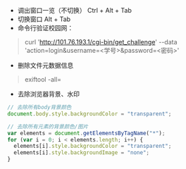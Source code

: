 - 调出窗口一览（不切换）
Ctrl + Alt + Tab
- 切换窗口
Alt + Tab
- 命令行验证校园网：
> curl 'http://101.76.193.1/cgi-bin/get_challenge' --data 'action=login&username=<学号>&password=<密码>'
- 删除文件元数据信息
> exiftool -all= <filename>
- 去除浏览器背景、水印

```javascript
// 去除所有body背景颜色
document.body.style.backgroundColor = "transparent";

// 去除所有元素的背景颜色/图片
var elements = document.getElementsByTagName("*");
for (var i = 0; i < elements.length; i++) {
  elements[i].style.backgroundColor = "transparent";
  elements[i].style.backgroundImage = "none";
}
```
